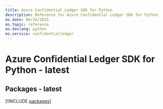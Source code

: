 ```yaml
---
title: Azure Confidential Ledger SDK for Python
description: Reference for Azure Confidential Ledger SDK for Python
ms.date: 04/24/2025
ms.topic: reference
ms.devlang: python
ms.service: confidentialledger
---
```

# Azure Confidential Ledger SDK for Python - latest
## Packages - latest
[!INCLUDE [packages](confidential-ledger-index.md)]